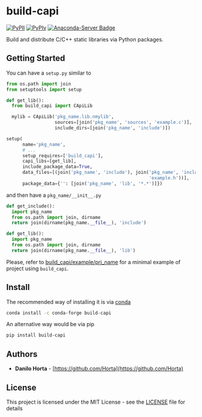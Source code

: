 # build-capi

[![PyPIl](https://img.shields.io/pypi/l/build-capi.svg?style=flat-square)](https://pypi.python.org/pypi/build-capi/)
[![PyPIv](https://img.shields.io/pypi/v/build-capi.svg?style=flat-square)](https://pypi.python.org/pypi/build-capi/)
[![Anaconda-Server Badge](https://anaconda.org/conda-forge/build-capi/badges/version.svg)](https://anaconda.org/conda-forge/build-capi)

Build and distribute C/C++ static libraries via Python packages.

## Getting Started

You can have a ``setup.py`` similar to

```python
from os.path import join
from setuptools import setup

def get_lib():
  from build_capi import CApiLib

  mylib = CApiLib('pkg_name.lib.nmylib',
                  sources=[join('pkg_name', 'sources', 'example.c')],
                  include_dirs=[join('pkg_name', 'include')])

setup(
      name='pkg_name',
      # ...
      setup_requires=['build_capi'],
      capi_libs=[get_lib],
      include_package_data=True,
      data_files=[(join('pkg_name', 'include'), join('pkg_name', 'include',
                                                     'example.h'))],
      package_data={'': [join('pkg_name', 'lib', '*.*')]})
```

and then have a ``pkg_name/__init__.py``

```python
def get_include():
  import pkg_name
  from os.path import join, dirname
  return join(dirname(pkg_name.__file__), 'include')

def get_lib():
  import pkg_name
  from os.path import join, dirname
  return join(dirname(pkg_name.__file__), 'lib')
```

Please, refer to [build_capi/example/prj_name](build_capi/example/prj_name)
for a minimal example of project using ``build_capi``.

## Install

The recommended way of installing it is via
[conda](http://conda.pydata.org/docs/index.html)
```bash
conda install -c conda-forge build-capi
```

An alternative way would be via pip
```bash
pip install build-capi
```

## Authors

* **Danilo Horta** - [https://github.com/Horta](https://github.com/Horta)

## License

This project is licensed under the MIT License - see the
[LICENSE](LICENSE) file for details
